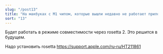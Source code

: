 ```yaml
---
slug: "/post13"
title: "На макбуках с M1 чипом, которые вышли недавно не работает приложение"
sort: "13"
---
```


Будет работать в режиме совместимости через rosetta 2.
Это решится в будущем.

Надо установить rosetta https://support.apple.com/ru-ru/HT211861
